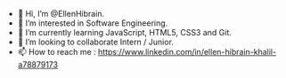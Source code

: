 - 👋 Hi, I’m @EllenHibrain.
- 👀 I’m interested in Software Engineering.
- 🌱 I’m currently learning  JavaScript, HTML5, CSS3 and Git.
- 💞️ I’m looking to collaborate Intern / Junior.
- 📫 How to reach me :  https://www.linkedin.com/in/ellen-hibrain-khalil-a78879173

<!---
EllenHibrain/EllenHibrain is a ✨ special ✨ repository because its `README.md` (this file) appears on your GitHub profile.
You can click the Preview link to take a look at your changes.
--->
